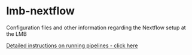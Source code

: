 # lmb-nextflow
Configuration files and other information regarding the Nextflow setup at the LMB

[Detailed instructions on running pipelines - click here](./docs/README.md)
